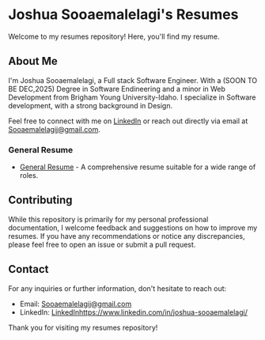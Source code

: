 # Joshua Sooaemalelagi's Resumes

Welcome to my resumes repository! Here, you'll find my resume.

## About Me

I'm Joshua Sooaemalelagi, a Full stack Software Engineer. With a (SOON TO BE DEC,2025) Degree in Software Endineering and a minor in Web Development from Brigham Young University-Idaho. I specialize in Software development, with a strong background in Design.

Feel free to connect with me on [LinkedIn](https://www.linkedin.com/in/joshua-sooaemalelagi/) or reach out directly via email at Sooaemalelagij@gmail.com.

### General Resume

- [General Resume](https://github.com/Nortories/Resume/blob/main/Joshua%20Resume.pdf) - A comprehensive resume suitable for a wide range of roles.

## Contributing

While this repository is primarily for my personal professional documentation, I welcome feedback and suggestions on how to improve my resumes. If you have any recommendations or notice any discrepancies, please feel free to open an issue or submit a pull request.

## Contact

For any inquiries or further information, don't hesitate to reach out:

- Email: Sooaemalelagij@gmail.com
- LinkedIn: [LinkedIn](https://www.linkedin.com/in/joshua-sooaemalelagi/)https://www.linkedin.com/in/joshua-sooaemalelagi/

Thank you for visiting my resumes repository!

